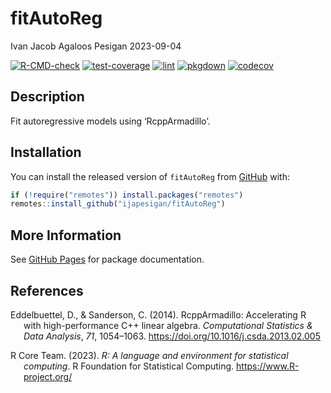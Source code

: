 fitAutoReg
================
Ivan Jacob Agaloos Pesigan
2023-09-04

<!-- README.md is generated from .setup/readme/README.Rmd. Please edit that file -->
<!-- badges: start -->

[![R-CMD-check](https://github.com/ijapesigan/fitAutoReg/workflows/R-CMD-check/badge.svg)](https://github.com/ijapesigan/fitAutoReg/actions)
[![test-coverage](https://github.com/ijapesigan/fitAutoReg/actions/workflows/test-coverage.yml/badge.svg)](https://github.com/ijapesigan/fitAutoReg/actions/workflows/test-coverage.yml)
[![lint](https://github.com/ijapesigan/fitAutoReg/actions/workflows/lint.yml/badge.svg)](https://github.com/ijapesigan/fitAutoReg/actions/workflows/lint.yml)
[![pkgdown](https://github.com/ijapesigan/fitAutoReg/actions/workflows/pkgdown-gh-pages.yml/badge.svg)](https://github.com/ijapesigan/fitAutoReg/actions/workflows/pkgdown-gh-pages.yml)
[![codecov](https://codecov.io/gh/ijapesigan/fitAutoReg/branch/main/graph/badge.svg)](https://codecov.io/gh/ijapesigan/fitAutoReg)
<!-- badges: end -->

## Description

Fit autoregressive models using ‘RcppArmadillo’.

## Installation

You can install the released version of `fitAutoReg` from
[GitHub](https://github.com/ijapesigan/fitAutoReg) with:

``` r
if (!require("remotes")) install.packages("remotes")
remotes::install_github("ijapesigan/fitAutoReg")
```

## More Information

See [GitHub Pages](https://ijapesigan.github.io/fitAutoReg) for package
documentation.

## References

<div id="refs" class="references csl-bib-body hanging-indent"
line-spacing="2">

<div id="ref-Eddelbuettel-Sanderson-2014" class="csl-entry">

Eddelbuettel, D., & Sanderson, C. (2014). RcppArmadillo: Accelerating R
with high-performance C++ linear algebra. *Computational Statistics &
Data Analysis*, *71*, 1054–1063.
<https://doi.org/10.1016/j.csda.2013.02.005>

</div>

<div id="ref-RCoreTeam-2023" class="csl-entry">

R Core Team. (2023). *R: A language and environment for statistical
computing*. R Foundation for Statistical Computing.
<https://www.R-project.org/>

</div>

</div>
